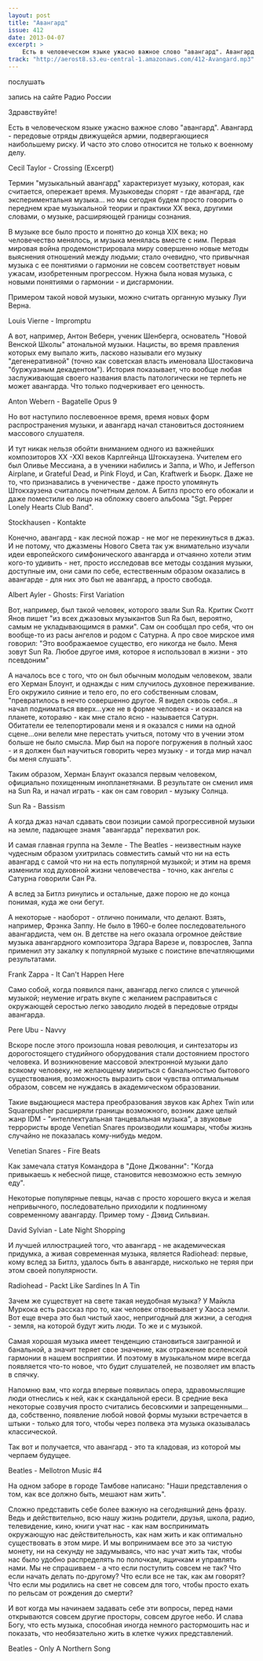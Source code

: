 ```yaml
---
layout: post
title: "Авангард"
issue: 412
date: 2013-04-07
excerpt: >
    Есть в человеческом языке ужасно важное слово "авангард". Авангард - передовые отряды движущейся армии, подвергающиеся наибольшему риску. И часто это слово относится не только к военному делу.
track: "http://aerost8.s3.eu-central-1.amazonaws.com/412-Avangard.mp3"
---
```


послушать

запись на сайте Радио России

Здравствуйте!

Есть в человеческом языке ужасно важное слово "авангард". Авангард - передовые отряды движущейся армии, подвергающиеся наибольшему риску. И часто это слово относится не только к военному делу.

Cecil Taylor - Crossing (Excerpt)

Термин "музыкальный авангард" характеризует музыку, которая, как считается, опережает время. Музыковеды спорят - где авангард, где экспериментальня музыка... но мы сегодня будем просто говорить о переднем крае музыкальной теории и практики XX века, другими словами, о музыке, расширяющей границы сознания.

В музыке все было просто и понятно до конца XIX века; но человечество менялось, и музыка менялась вместе с ним. Первая мировая война продемонстрировала миру совершенно новые методы выяснения отношений между людьми; стало очевидно, что привычная музыка с ее понятиями о гармонии не совсем соответствует новым ужасам, изобретенным прогрессом. Нужна была новая музыка, с новыми понятиями о гармонии - и дисгармонии.

Примером такой новой музыки, можно считать органную музыку Луи Верна.

Louis Vierne - Impromptu

А вот, например, Антон Веберн, ученик Шенберга, основатель "Новой Венской Школы" атональной музыки. Нацисты, во время правления которых ему выпало жить, ласково называли его музыку "дегенеративной" (точно как советская власть именовала Шостаковича "буржуазным декадентом"). История показывает, что вообще любая заслуживающая своего названия власть патологически не терпеть не может авангарда. Что только подчеркивает его ценность.

Anton Webern - Bagatelle Opus 9

Но вот наступило послевоенное время, время новых форм распространения музыки, и авангард начал становиться достоянием массового слушателя.

И тут никак нельзя обойти вниманием одного из важнейших композиторов XX -XXI веков Карлгейнца Штокхаузена. Учителем его был Оливье Мессиана, а в ученики набились и Заппа, и Who, и Jefferson Airplane, и Grateful Dead, и Pink Floyd, и Can, Kraftwerk и Бьорк. Даже не то, что признавались в ученичестве - даже просто упомянуть Штокхаузена считалось почетным делом. А Битлз просто его обожали и даже поместили ео лицо на обложку своего альбома "Sgt. Pepper Lonely Hearts Club Band".

Stockhausen - Kontakte

Конечно, авангард - как лесной пожар - не мог не перекинуться в джаз. И не потому, что джазмены Нового Света так уж внимательно изучали идеи европейского симфонического авангарда и отчаянно хотели этим кого-то удивить - нет, просто исследовав все методы создания музыки, доступные им, они сами по себе, естественным образом оказались в авангарде - для них это был не авангард, а просто свобода.

Albert Ayler - Ghosts: First Variation

Вот, например, был такой человек, которого звали Sun Ra. Критик Скотт Янов пишет "из всех джазовых музыкантов Sun Ra был, вероятно, самым не укладывающимся в рамки". Сам он сообщал про себя, что он вообще-то из расы ангелов и родом с Сатурна. А про свое мирское имя говорил: "Это воображаемое существо, его никогда не было. Меня зовут Sun Ra. Любое другое имя, которое я использовал в жизни - это псевдоним"

А началось все с того, что он был обычным молодым человеком, звали его Херман Блоунт, и однажды с ним случилось духовное переживание. Его окружило сияние и тело его, по его собственным словам, "превратилось в нечто совершенно другое. Я видел сквозь себя...я начал подниматься вверх...уже не в форме человека - и оказался на планете, котораяю - как мне стало ясно - называется Сатурн. Обитатели ее телепортировали меня и я оказался с ними на одной сцене...они велели мне перестать учиться, потому что в учении этом больше не было смысла. Мир был на пороге погружения в полный хаос - и я должен был научиться говорить через музыку - и тогда мир начал бы меня слушать".

Таким образом, Херман Блаунт оказался первым человеком, официально похищенным инопланетянами. В результате он сменил имя на Sun Ra, и начал играть - как он сам говорил - музыку Солнца.

Sun Ra - Bassism

А когда джаз начал сдавать свои позиции самой прогрессивной музыки на земле, падающее знамя "авангарда" перехватил рок.

И самая главная группа на Земле - The Beatles - неизвестным науке чудесным образом ухитрилась совместить самый что ни на есть авангард с самой что ни на есть популярной музыкой; и этим на время изменили ход духовной жизни человечества - точно, как ангелы с Сатурна говорили Сан Ра.

А вслед за Битлз ринулись и остальные, даже порою не до конца понимая, куда же они бегут.

А некоторые - наоборот - отлично понимали, что делают. Взять, например, Фрэнка Заппу. Не было в 1960-е более последовательного авангардиста, чем он. В детстве на него оказала огромное действие музыка авангардного композитора Эдгара Варезе и, повзрослев, Заппа применил эту закалку к популярной музыке с поистине впечатляющими результатами.

Frank Zappa - It Can't Happen Here

Само собой, когда появился панк, авангард легко слился с уличной музыкой; неумение играть вкупе с желанием расправиться с окружающей серостью легко заводило людей в передовые отряды авангарда.

Pere Ubu - Navvy

Вскоре после этого произошла новая революция, и синтезаторы из дорогостоящего студийного оборудования стали достоянием простого человека. И возникновение массовой электронной музыки дало всякому человеку, не желающему мириться с банальностью бытового существования, возможность выразить свои чувства оптимальным образом, совсем не нуждаясь в академическом образовании.

Такие выдающиеся мастера преобразования звуков как Aphex Twin или Squarepusher расширяли границы возможного, возник даже целый жанр IDM - "интеллектуальная танцевальная музыка", а звуковые террористы вроде Venetian Snares производили кошмары, чтобы жизнь случайно не показалась кому-нибудь медом.

Venetian Snares - Fire Beats

Как замечала статуя Командора в "Доне Джованни": "Когда привыкаешь к небесной пище, становится невозможно есть земную еду".

Некоторые популярные певцы, начав с просто хорошего вкуса и желая непривычного, последовательно приходили к подлинному современному авангарду. Пример тому - Дэвид Сильвиан.

David Sylvian - Late Night Shopping

И лучшей иллюстрацией того, что авангард - не академическая придумка, а живая современная музыка, является Radiohead: первые, кому вслед за Битлз, удалось быть в авангарде, нисколько не теряя при этом своей популярности.

Radiohead - Packt Like Sardines In A Tin

Зачем же существует на свете такая неудобная музыка? У Майкла Муркока есть рассказ про то, как человек отвоевывает у Хаоса земли. Вот еще вчера это был чистый хаос, непригодный для жизни, а сегодня - земля, на которой будут жить люди. То же и с музыкой.

Самая хорошая музыка имеет тенденцию становиться заигранной и банальной, а значит теряет свое значение, как отражение вселенской гармонии в нашем восприятии. И поэтому в музыкальном мире всегда появляется что-то новое, что будит слушателей, не позволяет им впасть в спячку.

Напомню вам, что когда впервые появилась опера, здравомыслящие люди отнеслись к ней, как к скандальной ереси. В средние века некоторые созвучия просто считались бесовскими и запрещенными... да, собственно, появление любой новой формы музыки встречается в штыки - только для того, чтобы через полвека эта музыка оказывалась классической.

Так вот и получается, что авангард - это та кладовая, из которой мы черпаем будущее.

Beatles - Mellotron Music #4

На одном заборе в городе Тамбове написано: "Наши представления о том, как все должно быть, мешают нам жить".

Сложно представить себе более важную на сегодняшний день фразу. Ведь и действительно, всю нашу жизнь родители, друзья, школа, радио, телевидение, кино, книги учат нас - как нам воспринимать окружающую нас действительность, как нам жить и как оптимально существовать в этом мире. И мы вопринимаем все это за чистую монету, ни на секунду не задумываясь, что нас учат жить так, чтобы нас было удобно распределять по полочкам, ящичкам и управлять нами. Мы не спрашиваем - а что если поступить совсем не так? Что если начать делать по-другому? Что если все не так, как ам говорят? Что если мы родились на свет не совсем для того, чтобы просто ехать по рельсам от рождения до смерти?

И вот когда мы начинаем задавать себе эти вопросы, перед нами открываются совсем другие просторы, совсем другое небо. И слава Богу, что есть музыка, способная иногда немного растормошить нас и показать, что необязательно жить в клетке чужих представлений.

Beatles - Only A Northern Song
